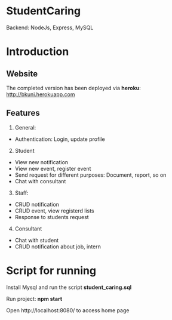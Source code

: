 # StudentCaring

Backend: NodeJs, Express, MySQL

# Introduction 
## Website
The completed version has been deployed via **heroku**: http://bkuni.herokuapp.com
## Features
1. General:
- Authentication: Login, update profile
2. Student
- View new notification
- View new event, register event
- Send request for different purposes: Document, report, so on
- Chat with consultant
3. Staff:
- CRUD notification
- CRUD event, view registerd lists
- Response to students request
4. Consultant
- Chat with student
- CRUD notification about job, intern


# Script for running
Install Mysql and run the script **student_caring.sql**

Run project: **npm start**

Open http://localhost:8080/ to access home page

